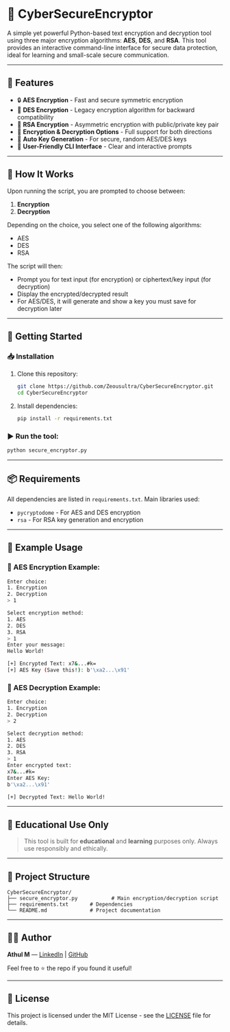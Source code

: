 # 🔐 CyberSecureEncryptor

A simple yet powerful Python-based text encryption and decryption tool using three major encryption algorithms: **AES**, **DES**, and **RSA**. This tool provides an interactive command-line interface for secure data protection, ideal for learning and small-scale secure communication.

---

## 📌 Features

* 🔒 **AES Encryption** - Fast and secure symmetric encryption
* 🧩 **DES Encryption** - Legacy encryption algorithm for backward compatibility
* 🔑 **RSA Encryption** - Asymmetric encryption with public/private key pair
* 🔁 **Encryption & Decryption Options** - Full support for both directions
* 🔐 **Auto Key Generation** - For secure, random AES/DES keys
* 💬 **User-Friendly CLI Interface** - Clear and interactive prompts

---

## 🧪 How It Works

Upon running the script, you are prompted to choose between:

1. **Encryption**
2. **Decryption**

Depending on the choice, you select one of the following algorithms:

* AES
* DES
* RSA

The script will then:

* Prompt you for text input (for encryption) or ciphertext/key input (for decryption)
* Display the encrypted/decrypted result
* For AES/DES, it will generate and show a key you must save for decryption later

---

## 🚀 Getting Started

### 📥 Installation

1. Clone this repository:

   ```bash
   git clone https://github.com/Zeousultra/CyberSecureEncryptor.git
   cd CyberSecureEncryptor
   ```

2. Install dependencies:

   ```bash
   pip install -r requirements.txt
   ```

### ▶️ Run the tool:

```bash
python secure_encryptor.py
```

---

## 📦 Requirements

All dependencies are listed in `requirements.txt`. Main libraries used:

* `pycryptodome` - For AES and DES encryption
* `rsa` - For RSA key generation and encryption

---

## 🔐 Example Usage

### 🔸 AES Encryption Example:

```bash
Enter choice:
1. Encryption
2. Decryption
> 1

Select encryption method:
1. AES
2. DES
3. RSA
> 1
Enter your message:
Hello World!

[+] Encrypted Text: x7&...#k=
[+] AES Key (Save this!): b'\xa2...\x91'
```

### 🔸 AES Decryption Example:

```bash
Enter choice:
1. Encryption
2. Decryption
> 2

Select decryption method:
1. AES
2. DES
3. RSA
> 1
Enter encrypted text:
x7&...#k=
Enter AES Key:
b'\xa2...\x91'

[+] Decrypted Text: Hello World!
```

---

## 🧠 Educational Use Only

> This tool is built for **educational** and **learning** purposes only. Always use responsibly and ethically.

---

## 📁 Project Structure

```
CyberSecureEncryptor/
├── secure_encryptor.py           # Main encryption/decryption script
├── requirements.txt       # Dependencies
└── README.md              # Project documentation
```

---

## 👨‍💻 Author

**Athul M** — [LinkedIn](https://www.linkedin.com/in/athul-m-zeous/) | [GitHub](https://github.com/Zeousultra)

Feel free to ⭐ the repo if you found it useful!

---

## 📜 License

This project is licensed under the MIT License - see the [LICENSE](LICENSE) file for details.
